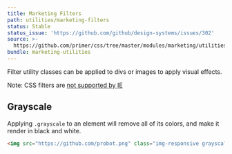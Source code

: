 ```yaml
---
title: Marketing Filters
path: utilities/marketing-filters
status: Stable
status_issue: 'https://github.com/github/design-systems/issues/302'
source: >-
  https://github.com/primer/css/tree/master/modules/marketing/utilities/docs/filters.md
bundle: marketing-utilities
---
```


Filter utility classes can be applied to divs or images to apply visual effects.

<div class="flash flash-warn">
  Note: CSS filters are <a href="http://caniuse.com/#feat=css-filters">not supported by IE</a>
</div>

## Grayscale

Applying `.grayscale` to an element will remove all of its colors, and make it render in black and white.

```html
<img src="https://github.com/probot.png" class="img-responsive grayscale" alt="">
```
